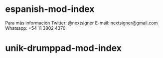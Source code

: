 # espanish-mod-index

Para màs informaciòn
Twitter: @nextsigner
E-mail: nextsigner@gmail.com
Whatsapp: +54 11 3802 4370

# unik-drumppad-mod-index
